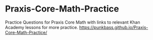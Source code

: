 # Praxis-Core-Math-Practice
Practice Questions for Praxis Core Math with links to relevant Khan Academy lessons for more practice.
https://punkbass.github.io/Praxis-Core-Math-Practice/
